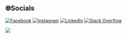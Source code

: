 
## 🌐Socials
[![Facebook](https://img.shields.io/badge/Facebook-%231877F2.svg?logo=Facebook&logoColor=white)](https://www.facebook.com/LaHung233/) [![Instagram](https://img.shields.io/badge/Instagram-%23E4405F.svg?logo=Instagram&logoColor=white)](https://www.instagram.com/lai.hung__/) [![LinkedIn](https://img.shields.io/badge/LinkedIn-%230077B5.svg?logo=linkedin&logoColor=white)](https://linkedin.com/in/https://www.linkedin.com/in/laithanhhung/) [![Stack Overflow](https://img.shields.io/badge/-Stackoverflow-FE7A16?logo=stack-overflow&logoColor=white)](https://stackoverflow.com/users/https://stackoverflow.com/users/23422532/lai-thanh-hung) 

![](https://quotes-github-readme.vercel.app/api?type=horizontal&theme=radical)
